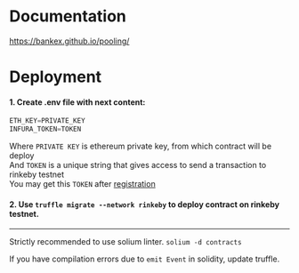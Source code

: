# Documentation

https://bankex.github.io/pooling/

# Deployment
#### 1. Create .env file with next content:
```javascript
ETH_KEY=PRIVATE_KEY
INFURA_TOKEN=TOKEN
```
Where `PRIVATE KEY` is ethereum private key, from which contract will be deploy                   
And `TOKEN` is a unique string that gives access to send a transaction to rinkeby testnet             
You may get this `TOKEN` after [registration](https://infura.io/)        

#### 2. Use `truffle migrate --network rinkeby` to  deploy contract on rinkeby testnet.
---
Strictly recommended to use solium linter. `solium -d contracts`

If you have compilation errors due to `emit Event` in solidity, update truffle.
